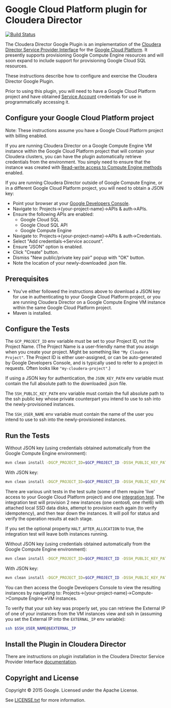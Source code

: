 # Google Cloud Platform plugin for Cloudera Director
[![Build Status](https://api.travis-ci.org/cloudera/director-google-plugin.svg)](https://travis-ci.org/cloudera/director-google-plugin)

The Cloudera Director Google Plugin is an implementation of the [Cloudera Director Service Provider Interface](https://github.com/cloudera/director-spi) for the [Google Cloud Platform](https://cloud.google.com). It presently supports provisioning Google Compute Engine resources and will soon expand to include support for provisioning Google Cloud SQL resources.

These instructions describe how to configure and exercise the Cloudera Director Google Plugin.

Prior to using this plugin, you will need to have a Google Cloud Platform project and have obtained [Service Account](https://cloud.google.com/compute/docs/authentication#general) credentials for use in programmatically accessing it.

## Configure your Google Cloud Platform project
Note: These instructions assume you have a Google Cloud Platform project with billing enabled.

If you are running Cloudera Director on a Google Compute Engine VM instance within the Google Cloud Platform project that will contain your Cloudera clusters, you can have the plugin automatically retrieve credentials from the environment. You simply need to ensure that the instance was created with [Read-write access to Compute Engine methods](https://cloud.google.com/compute/docs/authentication) enabled.

If you are running Cloudera Director outside of Google Compute Engine, or in a different Google Cloud Platform project, you will need to obtain a JSON key:
* Point your browser at your [Google Developers Console](https://console.developers.google.com/).
* Navigate to: Projects->{your-project-name}->APIs & auth->APIs.
* Ensure the following APIs are enabled:
  * Google Cloud SQL
  * Google Cloud SQL API
  * Google Compute Engine
* Navigate to: Projects->{your-project-name}->APIs & auth->Credentials.
* Select "Add credentials->Service account".
* Ensure "JSON" option is enabled.
* Click "Create" button.
* Dismiss "New public/private key pair" popup with "OK" button.
* Note the location of your newly-downloaded .json file.

## Prerequisites
* You've either followed the instructions above to download a JSON key for use in authenticating to your Google Cloud Platform project, or you are running Cloudera Director on a Google Compute Engine VM instance within the same Google Cloud Platform project.
* Maven is installed.

## Configure the Tests
The `GCP_PROJECT_ID` env variable must be set to your Project ID, not the Project Name. (The Project Name is a user-friendly name that you assign when you create your project. Might be something like `"My Cloudera Project"`. The Project ID is either user-assigned, or can be auto-generated by Google Developers Console, and is typically used to refer to a project in requests. Often looks like `"my-cloudera-project"`.)

If using a JSON key for authentication, the `JSON_KEY_PATH` env variable must contain the full absolute path to the downloaded .json file.

The `SSH_PUBLIC_KEY_PATH` env variable must contain the full absolute path to the ssh public key whose private counterpart you intend to use to ssh into the newly-provisioned instances.

The `SSH_USER_NAME` env variable must contain the name of the user you intend to use to ssh into the newly-provisioned instances.

## Run the Tests

Without JSON key (using credentials obtained automatically from the Google Compute Engine environment):

```bash
mvn clean install -DGCP_PROJECT_ID=$GCP_PROJECT_ID -DSSH_PUBLIC_KEY_PATH=$SSH_PUBLIC_KEY_PATH -DSSH_USER_NAME=$SSH_USER_NAME
```

With JSON key:

```bash
mvn clean install -DGCP_PROJECT_ID=$GCP_PROJECT_ID -DSSH_PUBLIC_KEY_PATH=$SSH_PUBLIC_KEY_PATH -DSSH_USER_NAME=$SSH_USER_NAME -DJSON_KEY_PATH=$JSON_KEY_PATH
```

There are various unit tests in the test suite (some of them require 'live' access to your Google Cloud Platform project) and one [integration test](https://github.com/cloudera/director-google-plugin/blob/master/tests/src/test/java/com/cloudera/director/google/compute/GoogleComputeProviderFullCycleTest.java). The integration test will provision 2 new instances (one centos6, one rhel6) with attached local SSD data disks, attempt to provision each again (to verify idempotency), and then tear down the instances. It will poll for status and verify the operation results at each stage.

If you set the optional property `HALT_AFTER_ALLOCATION` to true, the integration test will leave both instances running.

Without JSON key (using credentials obtained automatically from the Google Compute Engine environment):

```bash
mvn clean install -DGCP_PROJECT_ID=$GCP_PROJECT_ID -DSSH_PUBLIC_KEY_PATH=$SSH_PUBLIC_KEY_PATH -DSSH_USER_NAME=$SSH_USER_NAME -DHALT_AFTER_ALLOCATION=true
```

With JSON key:

```bash
mvn clean install -DGCP_PROJECT_ID=$GCP_PROJECT_ID -DSSH_PUBLIC_KEY_PATH=$SSH_PUBLIC_KEY_PATH -DSSH_USER_NAME=$SSH_USER_NAME -DJSON_KEY_PATH=$JSON_KEY_PATH -DHALT_AFTER_ALLOCATION=true
```

You can then access the Google Developers Console to view the resulting instances by navigating to: Projects->{your-project-name}->Compute->Compute Engine->VM instances.

To verify that your ssh key was properly set, you can retrieve the External IP of one of your instances from the VM instances view and ssh in (assuming you set the External IP into the `EXTERNAL_IP` env variable):

```bash
ssh $SSH_USER_NAME@$EXTERNAL_IP
```

## Install the Plugin in Cloudera Director
There are instructions on plugin installation in the Cloudera Director Service Provider Interface [documentation](https://github.com/cloudera/director-spi#installing-the-plugin).

## Copyright and License
Copyright © 2015 Google. Licensed under the Apache License.

See [LICENSE.txt](https://github.com/cloudera/director-google-plugin/blob/master/LICENSE) for more information.
